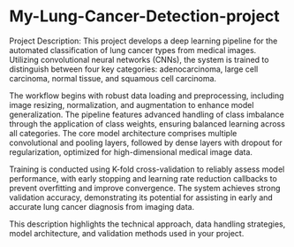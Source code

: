# My-Lung-Cancer-Detection-project
Project Description:
This project develops a deep learning pipeline for the automated classification of lung cancer types from medical images. Utilizing convolutional neural networks (CNNs), the system is trained to distinguish between four key categories: adenocarcinoma, large cell carcinoma, normal tissue, and squamous cell carcinoma.

The workflow begins with robust data loading and preprocessing, including image resizing, normalization, and augmentation to enhance model generalization. The pipeline features advanced handling of class imbalance through the application of class weights, ensuring balanced learning across all categories. The core model architecture comprises multiple convolutional and pooling layers, followed by dense layers with dropout for regularization, optimized for high-dimensional medical image data.

Training is conducted using K-fold cross-validation to reliably assess model performance, with early stopping and learning rate reduction callbacks to prevent overfitting and improve convergence. The system achieves strong validation accuracy, demonstrating its potential for assisting in early and accurate lung cancer diagnosis from imaging data.

This description highlights the technical approach, data handling strategies, model architecture, and validation methods used in your project.
